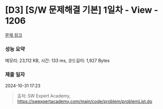 # [D3] [S/W 문제해결 기본] 1일차 - View - 1206 

[문제 링크](https://swexpertacademy.com/main/code/problem/problemDetail.do?contestProbId=AV134DPqAA8CFAYh) 

### 성능 요약

메모리: 23,112 KB, 시간: 133 ms, 코드길이: 1,927 Bytes

### 제출 일자

2024-10-31 17:23



> 출처: SW Expert Academy, https://swexpertacademy.com/main/code/problem/problemList.do
